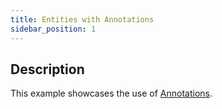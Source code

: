 ```yaml
---
title: Entities with Annotations
sidebar_position: 1
---
```


## Description

This example showcases the use of [Annotations](../annotations/).
